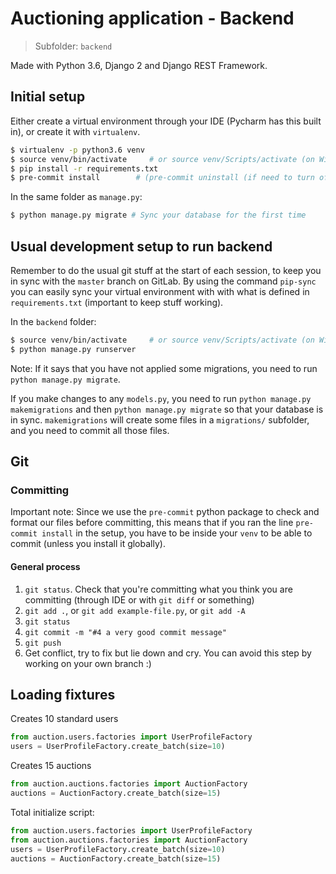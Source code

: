 # Auctioning application - Backend

> Subfolder: `backend`

Made with Python 3.6, Django 2 and Django REST Framework.

## Initial setup

Either create a virtual environment through your IDE (Pycharm has this built in),
or create it with `virtualenv`.

```sh
$ virtualenv -p python3.6 venv
$ source venv/bin/activate     # or source venv/Scripts/activate (on Windows)
$ pip install -r requirements.txt
$ pre-commit install        # (pre-commit uninstall (if need to turn off))
```

In the same folder as `manage.py`:

```sh
$ python manage.py migrate # Sync your database for the first time
```

## Usual development setup to run backend

Remember to do the usual git stuff at the start of each session, to keep you in sync with the `master` branch on GitLab. By using the command `pip-sync` you can easily sync your virtual environment with with what is defined in `requirements.txt` (important to keep stuff working).

In the `backend` folder:

```sh
$ source venv/bin/activate     # or source venv/Scripts/activate (on Windows)
$ python manage.py runserver
```

Note: If it says that you have not applied some migrations, you need to
run `python manage.py migrate`.

If you make changes to any `models.py`, you need to run `python manage.py makemigrations` and then `python manage.py migrate` so that your database is in sync. `makemigrations` will create some files in a `migrations/` subfolder, and you need to commit all those files.

## Git

### Committing

Important note: Since we use the `pre-commit` python package to check and format our files before
committing, this means that if you ran the line `pre-commit install` in the
setup, you have to be inside your `venv` to be able to commit (unless you install it globally).

#### General process

1. `git status`. Check that you're committing what you think you are committing (through IDE or with `git diff` or something)
2. `git add .`, or `git add example-file.py`, or `git add -A`
3. `git status`
4. `git commit -m "#4 a very good commit message"`
5. `git push`
6. Get conflict, try to fix but lie down and cry. You can avoid this step by working on
   your own branch :)

## Loading fixtures

Creates 10 standard users

```python
from auction.users.factories import UserProfileFactory
users = UserProfileFactory.create_batch(size=10)
```

Creates 15 auctions

```python
from auction.auctions.factories import AuctionFactory
auctions = AuctionFactory.create_batch(size=15)
```

Total initialize script:

```python
from auction.users.factories import UserProfileFactory
from auction.auctions.factories import AuctionFactory
users = UserProfileFactory.create_batch(size=10)
auctions = AuctionFactory.create_batch(size=15)
```
